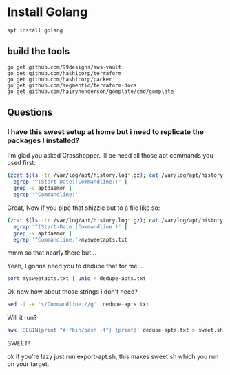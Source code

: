# Install Golang

```cli
apt install golang
```

## build the tools

```cli
go get github.com/99designs/aws-vault
go get github.com/hashicorp/terraform
go get github.com/hashicorp/packer
go get github.com/segmentio/terraform-docs
go get github.com/hairyhenderson/gomplate/cmd/gomplate
```

## Questions

### I have this sweet setup at home but i need to replicate the packages I installed?

I'm glad you asked Grasshopper. Ill be need all those apt commands you used first:

```bash
(zcat $(ls -tr /var/log/apt/history.log*.gz); cat /var/log/apt/history.log) 2>/dev/null |
  egrep '^(Start-Date:|Commandline:)' |
  grep -v aptdaemon |
  egrep '^Commandline:'
```

Great, Now if you pipe that shizzle out to a file like so:

```bash
(zcat $(ls -tr /var/log/apt/history.log*.gz); cat /var/log/apt/history.log) 2>/dev/null |
  egrep '^(Start-Date:|Commandline:)' |
  grep -v aptdaemon |
  egrep '^Commandline:'>mysweetapts.txt
```

mmm so that nearly there but...

Yeah, I gonna need you to dedupe that for me....

```bash
sort mysweetapts.txt | uniq > dedupe-apts.txt
```

Ok now how about those strings i don't need?

```bash
sed -i -e 's/Commandline://g'  dedupe-apts.txt
```

Will it run?

```bash
awk 'BEGIN{print "#!/bin/bash -f"} {print}' dedupe-apts.txt > sweet.sh
```

SWEET!

ok if you're lazy just run export-apt.sh, this makes sweet.sh which you run on your target.

